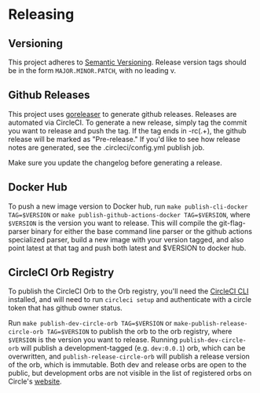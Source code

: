 # Releasing

## Versioning
This project adheres to [Semantic Versioning](http://semver.org). Release version tags should be in the form `MAJOR.MINOR.PATCH`, with no leading v.

## Github Releases

This project uses [goreleaser](https://goreleaser.com/) to generate github releases. Releases are automated via CircleCI. To generate a new release, simply tag the commit you want to release and push the tag. If the tag ends in -rc(.+), the github release will be marked as "Pre-release." If you'd like to see how release notes are generated, see the .circleci/config.yml publish job.

Make sure you update the changelog before generating a release.

## Docker Hub

To push a new image version to Docker hub, run `make publish-cli-docker TAG=$VERSION` or `make publish-github-actions-docker TAG=$VERSION`, where `$VERSION` is the version you want to release. This will compile the git-flag-parser binary for either the base command line parser or the github actions specialized parser, build a new image with your version tagged, and also point latest at that tag and push both latest and $VERSION to docker hub.

## CircleCI Orb Registry

To publish the CircleCI Orb to the Orb registry, you'll need the [CircleCI CLI](https://circleci.com/docs/2.0/local-cli/) installed, and will need to run `circleci setup` and authenticate with a circle token that has github owner status.

Run `make publish-dev-circle-orb TAG=$VERSION` or `make-publish-release-circle-orb TAG=$VERSION` to publish the orb to the orb registry, where `$VERSION` is the version you want to release. Running `publish-dev-circle-orb` will publish a development-tagged (e.g. `dev:0.0.1`) orb, which can be overwritten, and `publish-release-circle-orb` will publish a release version of the orb, which is immutable. Both dev and release orbs are open to the public, but development orbs are not visible in the list of registered orbs on Circle's [website](https://circleci.com/orbs/registry/?showAll=true).
